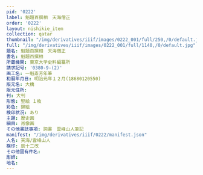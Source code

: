 ```yaml
---
pid: '0222'
label: 魁題百撰相　天海僧正
order: '0222'
layout: nishikie_item
collection: qatar
thumbnail: "/img/derivatives/iiif/images/0222_001/full/250,/0/default.jpg"
full: "/img/derivatives/iiif/images/0222_001/full/1140,/0/default.jpg"
題名: 魁題百撰相　天海僧正
書名: 魁題百撰相
所蔵機関: 東京大学史料編纂所
請求記号: '0380-9-(2)'
画工名: 一魁斎芳年筆
和暦年月日: 明治元年１２月(18680120550)
版元名: 大橋
版元住所: 
判: 大判
形態: 竪絵 １枚
彩色: 錦絵
検印状況: あり
主題: 歴史画
細目: 肖像画
その他書誌事項: 詞書　雲峰山人筆記
manifest: "/img/derivatives/iiif/0222/manifest.json"
人名: 天海/雲峰山人
検印: 辰十二改
その他固有件名: 
彫師: 
地名: 
---
```

